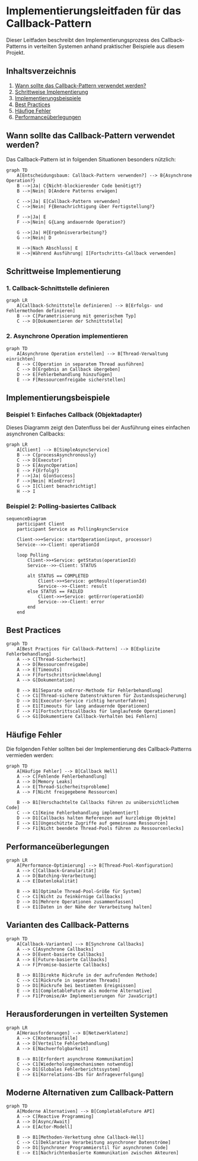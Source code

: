# Implementierungsleitfaden für das Callback-Pattern

Dieser Leitfaden beschreibt den Implementierungsprozess des Callback-Patterns in verteilten Systemen anhand praktischer Beispiele aus diesem Projekt.

## Inhaltsverzeichnis

1. [Wann sollte das Callback-Pattern verwendet werden?](#wann-sollte-das-callback-pattern-verwendet-werden)
2. [Schrittweise Implementierung](#schrittweise-implementierung)
3. [Implementierungsbeispiele](#implementierungsbeispiele)
4. [Best Practices](#best-practices)
5. [Häufige Fehler](#häufige-fehler)
6. [Performanceüberlegungen](#performanceüberlegungen)

## Wann sollte das Callback-Pattern verwendet werden?

Das Callback-Pattern ist in folgenden Situationen besonders nützlich:

```mermaid
graph TD
    A[Entscheidungsbaum: Callback-Pattern verwenden?] --> B{Asynchrone Operation?}
    B -->|Ja| C{Nicht-blockierender Code benötigt?}
    B -->|Nein| D[Andere Patterns erwägen]
    
    C -->|Ja| E[Callback-Pattern verwenden]
    C -->|Nein| F{Benachrichtigung über Fertigstellung?}
    
    F -->|Ja| E
    F -->|Nein| G{Lang andauernde Operation?}
    
    G -->|Ja| H{Ergebnisverarbeitung?}
    G -->|Nein| D
    
    H -->|Nach Abschluss| E
    H -->|Während Ausführung| I[Fortschritts-Callback verwenden]
```

## Schrittweise Implementierung

### 1. Callback-Schnittstelle definieren

```mermaid
graph LR
    A[Callback-Schnittstelle definieren] --> B[Erfolgs- und Fehlermethoden definieren]
    B --> C[Parametrisierung mit generischem Typ]
    C --> D[Dokumentieren der Schnittstelle]
```

### 2. Asynchrone Operation implementieren

```mermaid
graph TD
    A[Asynchrone Operation erstellen] --> B[Thread-Verwaltung einrichten]
    B --> C[Operation in separatem Thread ausführen]
    C --> D[Ergebnis an Callback übergeben]
    D --> E[Fehlerbehandlung hinzufügen]
    E --> F[Ressourcenfreigabe sicherstellen]
```

## Implementierungsbeispiele

### Beispiel 1: Einfaches Callback (Objektadapter)

Dieses Diagramm zeigt den Datenfluss bei der Ausführung eines einfachen asynchronen Callbacks:

```mermaid
graph LR
    A[Client] --> B[SimpleAsyncService]
    B --> C{processAsynchronously}
    C --> D[Executor]
    D --> E[AsyncOperation]
    E --> F{Erfolg?}
    F -->|Ja| G[onSuccess]
    F -->|Nein| H[onError]
    G --> I[Client benachrichtigt]
    H --> I
```

### Beispiel 2: Polling-basiertes Callback

```mermaid
sequenceDiagram
    participant Client
    participant Service as PollingAsyncService
    
    Client->>+Service: startOperation(input, processor)
    Service-->>-Client: operationId
    
    loop Polling
        Client->>+Service: getStatus(operationId)
        Service-->>-Client: STATUS
        
        alt STATUS == COMPLETED
            Client->>+Service: getResult(operationId)
            Service-->>-Client: result
        else STATUS == FAILED
            Client->>+Service: getError(operationId)
            Service-->>-Client: error
        end
    end
```

## Best Practices

```mermaid
graph TD
    A[Best Practices für Callback-Pattern] --> B[Explizite Fehlerbehandlung]
    A --> C[Thread-Sicherheit]
    A --> D[Ressourcenfreigabe]
    A --> E[Timeouts]
    A --> F[Fortschrittsrückmeldung]
    A --> G[Dokumentation]
    
    B --> B1[Separate onError-Methode für Fehlerbehandlung]
    C --> C1[Thread-sichere Datenstrukturen für Zustandsspeicherung]
    D --> D1[Executor-Service richtig herunterfahren]
    E --> E1[Timeouts für lang andauernde Operationen]
    F --> F1[Fortschrittscallbacks für langlaufende Operationen]
    G --> G1[Dokumentiere Callback-Verhalten bei Fehlern]
```

## Häufige Fehler

Die folgenden Fehler sollten bei der Implementierung des Callback-Patterns vermieden werden:

```mermaid
graph TD
    A[Häufige Fehler] --> B[Callback Hell]
    A --> C[Fehlende Fehlerbehandlung]
    A --> D[Memory Leaks]
    A --> E[Thread-Sicherheitsprobleme]
    A --> F[Nicht freigegebene Ressourcen]
    
    B --> B1[Verschachtelte Callbacks führen zu unübersichtlichem Code]
    C --> C1[Keine Fehlerbehandlung implementiert]
    D --> D1[Callbacks halten Referenzen auf kurzlebige Objekte]
    E --> E1[Ungeschützte Zugriffe auf gemeinsame Ressourcen]
    F --> F1[Nicht beendete Thread-Pools führen zu Ressourcenlecks]
```

## Performanceüberlegungen

```mermaid
graph LR
    A[Performance-Optimierung] --> B[Thread-Pool-Konfiguration]
    A --> C[Callback-Granularität]
    A --> D[Batching-Verarbeitung]
    A --> E[Datenlokalität]
    
    B --> B1[Optimale Thread-Pool-Größe für System]
    C --> C1[Nicht zu feinkörnige Callbacks]
    D --> D1[Mehrere Operationen zusammenfassen]
    E --> E1[Daten in der Nähe der Verarbeitung halten]
```

## Varianten des Callback-Patterns

```mermaid
graph TD
    A[Callback-Varianten] --> B[Synchrone Callbacks]
    A --> C[Asynchrone Callbacks]
    A --> D[Event-basierte Callbacks]
    A --> E[Future-basierte Callbacks]
    A --> F[Promise-basierte Callbacks]
    
    B --> B1[Direkte Rückrufe in der aufrufenden Methode]
    C --> C1[Rückrufe in separaten Threads]
    D --> D1[Rückrufe bei bestimmten Ereignissen]
    E --> E1[CompletableFuture als moderne Alternative]
    F --> F1[Promise/A+ Implementierungen für JavaScript]
```

## Herausforderungen in verteilten Systemen

```mermaid
graph LR
    A[Herausforderungen] --> B[Netzwerklatenz]
    A --> C[Knotenausfälle]
    A --> D[Verteilte Fehlerbehandlung]
    A --> E[Nachverfolgbarkeit]
    
    B --> B1[Erfordert asynchrone Kommunikation]
    C --> C1[Wiederholungsmechanismen notwendig]
    D --> D1[Globales Fehlerberichtssystem]
    E --> E1[Korrelations-IDs für Anfrageverfolgung]
```

## Moderne Alternativen zum Callback-Pattern

```mermaid
graph TD
    A[Moderne Alternativen] --> B[CompletableFuture API]
    A --> C[Reactive Programming]
    A --> D[Async/Await]
    A --> E[Actor-Modell]
    
    B --> B1[Methoden-Verkettung ohne Callback-Hell]
    C --> C1[Deklarative Verarbeitung asynchroner Datenströme]
    D --> D1[Synchroner Programmierstil für asynchronen Code]
    E --> E1[Nachrichtenbasierte Kommunikation zwischen Akteuren]
```

